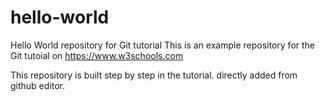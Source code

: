 # hello-world
Hello World repository for Git tutorial
This is an example repository for the Git tutoial on https://www.w3schools.com

This repository is built step by step in the tutorial.
directly added from github editor.

